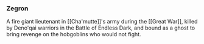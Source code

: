 ### Zegron

A fire giant lieutenant in [[Cha'mutte]]'s army during the [[Great War]], killed by Deno'qai warriors in the Battle of Endless Dark, and bound as a ghost to bring revenge on the hobgoblins who would not fight. 
